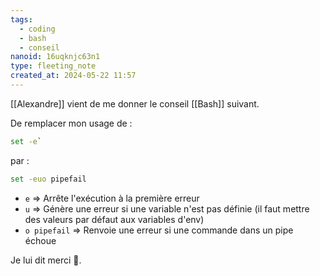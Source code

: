 ```yaml
---
tags:
  - coding
  - bash
  - conseil
nanoid: 16uqknjc63n1
type: fleeting_note
created_at: 2024-05-22 11:57
---
```

[[Alexandre]] vient de me donner le conseil [[Bash]] suivant.

De remplacer mon usage de :

```sh
set -e`
```

par :

```sh
set -euo pipefail
```

- `e` => Arrête l'exécution à la première erreur
- `u` => Génère une erreur si une variable n'est pas définie (il faut mettre des valeurs par défaut aux variables d'env)
- `o pipefail` => Renvoie une erreur si une commande dans un pipe échoue

Je lui dit merci 🙂.
